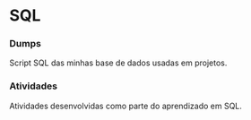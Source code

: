 # SQL
 
### Dumps
 Script SQL das minhas base de dados usadas em projetos.

### Atividades
 Atividades desenvolvidas como parte do aprendizado em SQL.
